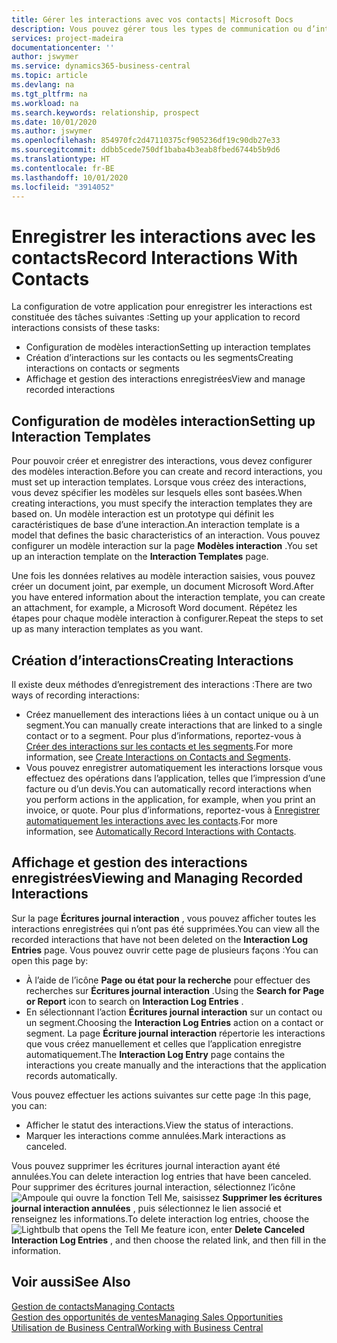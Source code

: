 ```yaml
---
title: Gérer les interactions avec vos contacts| Microsoft Docs
description: Vous pouvez gérer tous les types de communication ou d’interactions entre votre société et vos contacts. Par exemple, une communication par lettre, par téléphone, lors de réunions, etc.
services: project-madeira
documentationcenter: ''
author: jswymer
ms.service: dynamics365-business-central
ms.topic: article
ms.devlang: na
ms.tgt_pltfrm: na
ms.workload: na
ms.search.keywords: relationship, prospect
ms.date: 10/01/2020
ms.author: jswymer
ms.openlocfilehash: 854970fc2d47110375cf905236df19c90db27e33
ms.sourcegitcommit: ddbb5cede750df1baba4b3eab8fbed6744b5b9d6
ms.translationtype: HT
ms.contentlocale: fr-BE
ms.lasthandoff: 10/01/2020
ms.locfileid: "3914052"
---
```

# <a name="record-interactions-with-contacts"></a><span data-ttu-id="40122-103">Enregistrer les interactions avec les contacts</span><span class="sxs-lookup"><span data-stu-id="40122-103">Record Interactions With Contacts</span></span>
<span data-ttu-id="40122-104">La configuration de votre application pour enregistrer les interactions est constituée des tâches suivantes :</span><span class="sxs-lookup"><span data-stu-id="40122-104">Setting up your application to record interactions consists of these tasks:</span></span>

* <span data-ttu-id="40122-105">Configuration de modèles interaction</span><span class="sxs-lookup"><span data-stu-id="40122-105">Setting up interaction templates</span></span>  
* <span data-ttu-id="40122-106">Création d’interactions sur les contacts ou les segments</span><span class="sxs-lookup"><span data-stu-id="40122-106">Creating interactions on contacts or segments</span></span>  
* <span data-ttu-id="40122-107">Affichage et gestion des interactions enregistrées</span><span class="sxs-lookup"><span data-stu-id="40122-107">View and manage recorded interactions</span></span>  

##  <a name="setting-up-interaction-templates"></a><span data-ttu-id="40122-108">Configuration de modèles interaction</span><span class="sxs-lookup"><span data-stu-id="40122-108">Setting up Interaction Templates</span></span>
<span data-ttu-id="40122-109">Pour pouvoir créer et enregistrer des interactions, vous devez configurer des modèles interaction.</span><span class="sxs-lookup"><span data-stu-id="40122-109">Before you can create and record interactions, you must set up interaction templates.</span></span> <span data-ttu-id="40122-110">Lorsque vous créez des interactions, vous devez spécifier les modèles sur lesquels elles sont basées.</span><span class="sxs-lookup"><span data-stu-id="40122-110">When creating interactions, you must specify the interaction templates they are based on.</span></span> <span data-ttu-id="40122-111">Un modèle interaction est un prototype qui définit les caractéristiques de base d’une interaction.</span><span class="sxs-lookup"><span data-stu-id="40122-111">An interaction template is a model that defines the basic characteristics of an interaction.</span></span>
<span data-ttu-id="40122-112">Vous pouvez configurer un modèle interaction sur la page **Modèles interaction** .</span><span class="sxs-lookup"><span data-stu-id="40122-112">You set up an interaction template on the **Interaction Templates** page.</span></span>

<span data-ttu-id="40122-113">Une fois les données relatives au modèle interaction saisies, vous pouvez créer un document joint, par exemple, un document Microsoft Word.</span><span class="sxs-lookup"><span data-stu-id="40122-113">After you have entered information about the interaction template, you can create an attachment, for example, a Microsoft Word document.</span></span> <span data-ttu-id="40122-114">Répétez les étapes pour chaque modèle interaction à configurer.</span><span class="sxs-lookup"><span data-stu-id="40122-114">Repeat the steps to set up as many interaction templates as you want.</span></span>  

## <a name="creating-interactions"></a><span data-ttu-id="40122-115">Création d’interactions</span><span class="sxs-lookup"><span data-stu-id="40122-115">Creating Interactions</span></span>
<span data-ttu-id="40122-116">Il existe deux méthodes d’enregistrement des interactions :</span><span class="sxs-lookup"><span data-stu-id="40122-116">There are two ways of recording interactions:</span></span>

* <span data-ttu-id="40122-117">Créez manuellement des interactions liées à un contact unique ou à un segment.</span><span class="sxs-lookup"><span data-stu-id="40122-117">You can manually create interactions that are linked to a single contact or to a segment.</span></span> <span data-ttu-id="40122-118">Pour plus d’informations, reportez-vous à [Créer des interactions sur les contacts et les segments](marketing-how-create-interactions.md).</span><span class="sxs-lookup"><span data-stu-id="40122-118">For more information, see [Create Interactions on Contacts and Segments](marketing-how-create-interactions.md).</span></span>  
* <span data-ttu-id="40122-119">Vous pouvez enregistrer automatiquement les interactions lorsque vous effectuez des opérations dans l’application, telles que l’impression d’une facture ou d’un devis.</span><span class="sxs-lookup"><span data-stu-id="40122-119">You can automatically record interactions when you perform actions in the application, for example, when you print an invoice, or quote.</span></span> <span data-ttu-id="40122-120">Pour plus d’informations, reportez-vous à [Enregistrer automatiquement les interactions avec les contacts](marketing-auto-record-interactions.md).</span><span class="sxs-lookup"><span data-stu-id="40122-120">For more information, see [Automatically Record Interactions with Contacts](marketing-auto-record-interactions.md).</span></span>

## <a name="viewing-and-managing-recorded-interactions"></a><span data-ttu-id="40122-121">Affichage et gestion des interactions enregistrées</span><span class="sxs-lookup"><span data-stu-id="40122-121">Viewing and Managing Recorded Interactions</span></span>
<span data-ttu-id="40122-122">Sur la page **Écritures journal interaction** , vous pouvez afficher toutes les interactions enregistrées qui n’ont pas été supprimées.</span><span class="sxs-lookup"><span data-stu-id="40122-122">You can view all the recorded interactions that have not been deleted on the **Interaction Log Entries** page.</span></span> <span data-ttu-id="40122-123">Vous pouvez ouvrir cette page de plusieurs façons :</span><span class="sxs-lookup"><span data-stu-id="40122-123">You can open this page by:</span></span>

* <span data-ttu-id="40122-124">À l’aide de l’icône **Page ou état pour la recherche** pour effectuer des recherches sur **Écritures journal interaction** .</span><span class="sxs-lookup"><span data-stu-id="40122-124">Using the **Search for Page or Report** icon to search on **Interaction Log Entries** .</span></span>
* <span data-ttu-id="40122-125">En sélectionnant l’action **Écritures journal interaction** sur un contact ou un segment.</span><span class="sxs-lookup"><span data-stu-id="40122-125">Choosing the **Interaction Log Entries** action on a contact or segment.</span></span>
  <span data-ttu-id="40122-126">La page **Écriture journal interaction** répertorie les interactions que vous créez manuellement et celles que l’application enregistre automatiquement.</span><span class="sxs-lookup"><span data-stu-id="40122-126">The **Interaction Log Entry** page contains the interactions you create manually and the interactions that the application records automatically.</span></span>

<span data-ttu-id="40122-127">Vous pouvez effectuer les actions suivantes sur cette page :</span><span class="sxs-lookup"><span data-stu-id="40122-127">In this page, you can:</span></span>

* <span data-ttu-id="40122-128">Afficher le statut des interactions.</span><span class="sxs-lookup"><span data-stu-id="40122-128">View the status of interactions.</span></span>
* <span data-ttu-id="40122-129">Marquer les interactions comme annulées.</span><span class="sxs-lookup"><span data-stu-id="40122-129">Mark interactions as canceled.</span></span>

<span data-ttu-id="40122-130">Vous pouvez supprimer les écritures journal interaction ayant été annulées.</span><span class="sxs-lookup"><span data-stu-id="40122-130">You can delete interaction log entries that have been canceled.</span></span> <span data-ttu-id="40122-131">Pour supprimer des écritures journal interaction, sélectionnez l’icône ![Ampoule qui ouvre la fonction Tell Me](media/ui-search/search_small.png "Dites-moi ce que vous voulez faire"), saisissez **Supprimer les écritures journal interaction annulées** , puis sélectionnez le lien associé et renseignez les informations.</span><span class="sxs-lookup"><span data-stu-id="40122-131">To delete interaction log entries, choose the ![Lightbulb that opens the Tell Me feature](media/ui-search/search_small.png "Tell me what you want to do") icon, enter **Delete Canceled Interaction Log Entries** , and then choose the related link, and then fill in the information.</span></span>

## <a name="see-also"></a><span data-ttu-id="40122-132">Voir aussi</span><span class="sxs-lookup"><span data-stu-id="40122-132">See Also</span></span>
[<span data-ttu-id="40122-133">Gestion de contacts</span><span class="sxs-lookup"><span data-stu-id="40122-133">Managing Contacts</span></span>](marketing-contacts.md)  
[<span data-ttu-id="40122-134">Gestion des opportunités de ventes</span><span class="sxs-lookup"><span data-stu-id="40122-134">Managing Sales Opportunities</span></span>](marketing-manage-sales-opportunities.md)  
[<span data-ttu-id="40122-135">Utilisation de Business Central</span><span class="sxs-lookup"><span data-stu-id="40122-135">Working with Business Central</span></span>](ui-work-product.md)  
